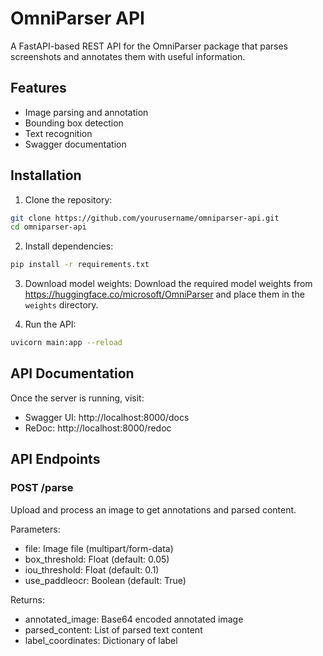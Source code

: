 # OmniParser API

A FastAPI-based REST API for the OmniParser package that parses screenshots and annotates them with useful information.

## Features

- Image parsing and annotation
- Bounding box detection
- Text recognition
- Swagger documentation

## Installation

1. Clone the repository:

```bash
git clone https://github.com/yourusername/omniparser-api.git
cd omniparser-api
```

2. Install dependencies:

```bash
pip install -r requirements.txt
```

3. Download model weights:
   Download the required model weights from https://huggingface.co/microsoft/OmniParser and place them in the `weights` directory.

4. Run the API:

```bash
uvicorn main:app --reload
```

## API Documentation

Once the server is running, visit:

- Swagger UI: http://localhost:8000/docs
- ReDoc: http://localhost:8000/redoc

## API Endpoints

### POST /parse

Upload and process an image to get annotations and parsed content.

Parameters:

- file: Image file (multipart/form-data)
- box_threshold: Float (default: 0.05)
- iou_threshold: Float (default: 0.1)
- use_paddleocr: Boolean (default: True)

Returns:

- annotated_image: Base64 encoded annotated image
- parsed_content: List of parsed text content
- label_coordinates: Dictionary of label
